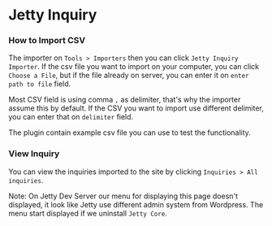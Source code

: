 # Jetty Inquiry

### How to Import CSV

The importer on ```Tools > Importers``` then you can click ```Jetty Inquiry Importer```.
If the csv file you want to import on your computer, you can click ```Choose a File```, but if the
file already on server, you can enter it on ```enter path to file``` field.

Most CSV field is using comma ```,``` as delimiter, that's why the importer assume this by default.
If the CSV you want to import use different delimiter, you can enter that on ```delimiter``` field.

The plugin contain example csv file you can use to test the functionality.

### View Inquiry

You can view the inquiries imported to the site by clicking ```Inquiries > All inquiries```.

Note: On Jetty Dev Server our menu for displaying this page doesn't displayed, it look like Jetty
use different admin system from Wordpress. The menu start displayed if we uninstall ```Jetty Core```.